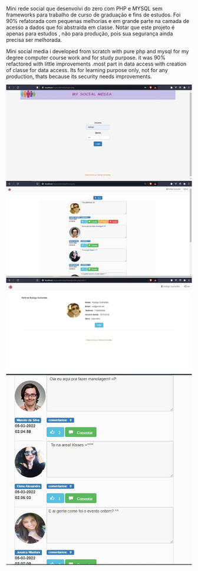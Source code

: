 
Mini rede social que desenvolvi do zero com PHP e MYSQL sem frameworks para trabalho de curso de graduação e fins de estudos. Foi 90% refatorada com pequenas melhorias e em grande parte na camada de acesso a dados que foi abstraída em classe. Notar que este projeto é apenas para estudos , não para produção, pois sua segurança ainda precisa ser melhorada.


Mini social media i developed from scratch with pure php and mysql for my degree computer course work and for study purpose. it was 90% refactored with little improvements .most part in data access with creation of classe for data access. Its for learning purpose only, not for any production, thats because its security needs improvements. 

![msocial img 0](https://github.com/rgstech/mysocialmedia/blob/master/screenshots/mysocialmedia0.jpg?raw=true)
![msocial img 1](https://github.com/rgstech/mysocialmedia/blob/master/screenshots/mysocialmedia1.jpg?raw=true)
![msocial img 2](https://github.com/rgstech/mysocialmedia/blob/master/screenshots/mysocialmedia2.jpg?raw=true)
![msocial img 3](https://github.com/rgstech/mysocialmedia/blob/master/screenshots/mysocialmedia3.jpg?raw=true)

